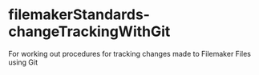 # filemakerStandards-changeTrackingWithGit
For working out procedures for tracking changes made to Filemaker Files using Git
